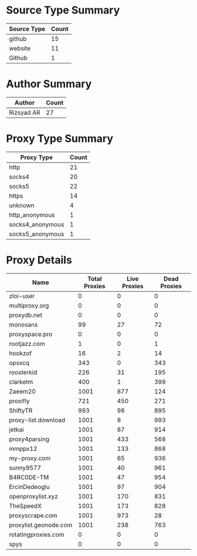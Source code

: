 # Source Type Summary

| Source Type | Count |
|-------------|-------|
| github | 15 |
| website | 11 |
| Github | 1 |


# Author Summary

| Author | Count |
|--------|-------|
| Rizsyad AR | 27 |


# Proxy Type Summary

| Proxy Type | Count |
|------------|-------|
| http | 21 |
| socks4 | 20 |
| socks5 | 22 |
| https | 14 |
| unknown | 4 |
| http_anonymous | 1 |
| socks4_anonymous | 1 |
| socks5_anonymous | 1 |


# Proxy Details

| Name | Total Proxies | Live Proxies | Dead Proxies |
|------|---------------|--------------|---------------|
| zloi-user | 0 | 0 | 0 |
| multiproxy.org | 0 | 0 | 0 |
| proxydb.net | 0 | 0 | 0 |
| monosans | 99 | 27 | 72 |
| proxyspace.pro | 0 | 0 | 0 |
| rootjazz.com | 1 | 0 | 1 |
| hookzof | 16 | 2 | 14 |
| opsxcq | 343 | 0 | 343 |
| roosterkid | 226 | 31 | 195 |
| clarketm | 400 | 1 | 399 |
| Zaeem20 | 1001 | 877 | 124 |
| proxifly | 721 | 450 | 271 |
| ShiftyTR | 993 | 98 | 895 |
| proxy-list.download | 1001 | 8 | 993 |
| jetkai | 1001 | 87 | 914 |
| proxy4parsing | 1001 | 433 | 568 |
| mmppx12 | 1001 | 133 | 868 |
| my-proxy.com | 1001 | 65 | 936 |
| sunny9577 | 1001 | 40 | 961 |
| B4RC0DE-TM | 1001 | 47 | 954 |
| ErcinDedeoglu | 1001 | 97 | 904 |
| openproxylist.xyz | 1001 | 170 | 831 |
| TheSpeedX | 1001 | 173 | 828 |
| proxyscrape.com | 1001 | 973 | 28 |
| proxylist.geonode.com | 1001 | 238 | 763 |
| rotatingproxies.com | 0 | 0 | 0 |
| spys | 0 | 0 | 0 |
